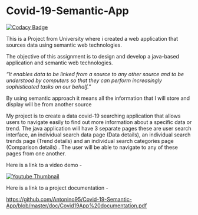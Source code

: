 # Covid-19-Semantic-App

[![Codacy Badge](https://api.codacy.com/project/badge/Grade/09e277a338b743c698269112489c8aeb)](https://www.codacy.com/app/ieuan.walker007/Semantic-Web-Book-Search-Application?utm_source=github.com&amp;utm_medium=referral&amp;utm_content=IeuanWalker/Semantic-Web-Book-Search-Application&amp;utm_campaign=Badge_Grade)

This is a Project from University where i created a web application that sources data using semantic web technologies.

The objective of this assignment is to design and develop a java-based application and semantic web technologies. 

_“It enables data to be linked from a source to any other source and to be understood by computers so that they can perform increasingly sophisticated tasks on our behalf.”_

By using semantic approach it means all the information that I will store and display will be from another source 

My project is to create a data covid-19 searching application that allows users to navigate easily to find out more information about a specific data or trend. The java application will have 3 separate pages these are user search interface, an individual search data page (Data details), an individual search trends page (Trend details) and an individual search categories page (Comparison details) . The user will be able to navigate to any of these pages from one another. 

Here is a link to a video demo - 

[![Youtube Thumbnail](http://i3.ytimg.com/vi/jJh-Jv3u1GQ/maxresdefault.jpg)](https://www.youtube.com/watch?v=jJh-Jv3u1GQ)

Here is a link to a project documentation -

https://github.com/Antonino95/Covid-19-Semantic-App/blob/master/doc/Covid19App%20documentation.pdf
